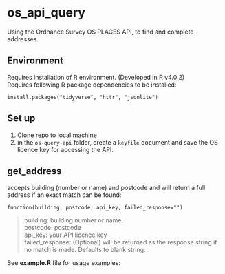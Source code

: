 # os_api_query
Using the Ordnance Survey OS PLACES API, to find and complete addresses.

## Environment
Requires installation of R environment. (Developed in R v4.0.2)  
Requires following R package dependencies to be installed:
```
install.packages("tidyverse", "httr", "jsonlite")
```

## Set up
1. Clone repo to local machine
2. in the `os-query-api` folder, create a `keyfile` document and save the OS licence key for accessing the API.

## get_address 

accepts building (number or name) and postcode and will return a full address if an exact match can be found:

`function(building, postcode, api_key, failed_response="")`

> building: building number or name,  
> postcode: postcode  
> api_key:  your API licence key  
> failed_response: (Optional) will be returned as the response string if no match is made.  Defaults to blank string.

See **example.R** file for usage examples:
